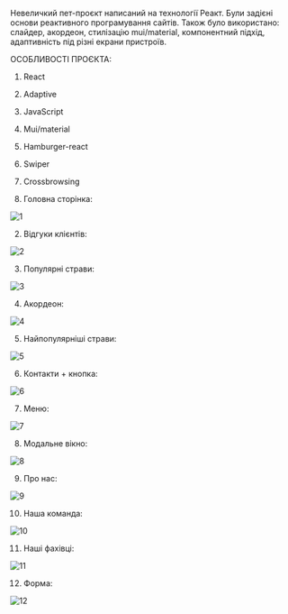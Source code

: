 Невеличкий пет-проєкт написаний на технології Реакт. Були задієні основи реактивного програмування сайтів. Також було використано: слайдер, акордеон, стилізацію mui/material, компонентний підхід, адаптивність під різні екрани пристроїв.

ОСОБЛИВОСТІ ПРОЄКТА:
1. React
2. Adaptive
3. JavaScript
4. Mui/material
5. Hamburger-react
6. Swiper
7. Crossbrowsing

1. Головна сторінка:

![1](https://github.com/dmitryberesten/restaurant/assets/87872240/c93eaf24-af9f-4a3d-8fad-dad28101e893)

2. Відгуки клієнтів:
   
![2](https://github.com/dmitryberesten/restaurant/assets/87872240/19e60b6f-ead4-4873-a0b1-473256662c37)

3. Популярні страви:

![3](https://github.com/dmitryberesten/restaurant/assets/87872240/fa78de4c-3f78-40c5-b2f2-b74580cc8c5d)

4. Акордеон:

![4](https://github.com/dmitryberesten/restaurant/assets/87872240/5d752d37-7372-4c68-be0d-c850952626e6)

5. Найпопулярніші страви:

![5](https://github.com/dmitryberesten/restaurant/assets/87872240/2dbec75f-e37a-4d4d-9e34-e45953c10eed)

6. Контакти + кнопка:

![6](https://github.com/dmitryberesten/restaurant/assets/87872240/fadee8b3-49fa-4d8c-a2a3-122e12cc4e9e)

7. Меню:

![7](https://github.com/dmitryberesten/restaurant/assets/87872240/731522c6-f783-43f7-a666-ddc239a8ad97)

8. Модальне вікно:

![8](https://github.com/dmitryberesten/restaurant/assets/87872240/23381931-73ad-495a-8532-c8a4c1a40425)

9. Про нас:

![9](https://github.com/dmitryberesten/restaurant/assets/87872240/a4a3232f-2f55-4be9-a1e9-7bb329e62f14)

10. Наша команда:

![10](https://github.com/dmitryberesten/restaurant/assets/87872240/0257e54e-5b0a-4102-a521-15fd8d6c8b1d)

11. Наші фахівці:

![11](https://github.com/dmitryberesten/restaurant/assets/87872240/2523f8f3-d9f5-440f-9e91-cc5912eeabc1)

12. Форма:

![12](https://github.com/dmitryberesten/restaurant/assets/87872240/7f855902-c0c1-4ae5-b2f6-308e4178a94d)

